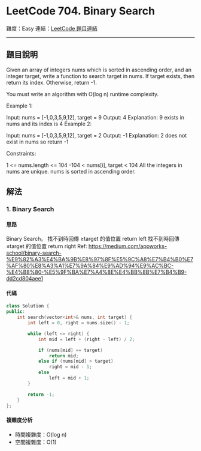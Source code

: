 # LeetCode 704. Binary Search

難度：Easy
連結：[LeetCode 題目連結](https://leetcode.com/problems/binary-search/description/)

---

## 題目說明
    
Given an array of integers nums which is sorted in ascending order, and an integer target, write a function to search target in nums. If target exists, then return its index. Otherwise, return -1.

You must write an algorithm with O(log n) runtime complexity.

 

Example 1:

Input: nums = [-1,0,3,5,9,12], target = 9
Output: 4
Explanation: 9 exists in nums and its index is 4
Example 2:

Input: nums = [-1,0,3,5,9,12], target = 2
Output: -1
Explanation: 2 does not exist in nums so return -1
 

Constraints:

1 <= nums.length <= 104
-104 < nums[i], target < 104
All the integers in nums are unique.
nums is sorted in ascending order.

## 解法
### 1. Binary Search
#### 思路

Binary Search。
找不到時回傳 ≥target 的值位置	return left
找不到時回傳 ≤target 的值位置	return right
Ref:
https://medium.com/appworks-school/binary-search-%E9%82%A3%E4%BA%9B%E8%97%8F%E5%9C%A8%E7%B4%B0%E7%AF%80%E8%A3%A1%E7%9A%84%E9%AD%94%E9%AC%BC-%E4%B8%80-%E5%9F%BA%E7%A4%8E%E4%BB%8B%E7%B4%B9-dd2cd804aee1

#### 代碼
```c++
class Solution {
public:
    int search(vector<int>& nums, int target) {
        int left = 0, right = nums.size() - 1;

        while (left <= right) {
            int mid = left + (right - left) / 2;

            if (nums[mid] == target)
                return mid;
            else if (nums[mid] > target)
                right = mid - 1;
            else
                left = mid + 1;
        }

        return -1;
    }
};
```

#### 複雜度分析

- 時間複雜度：O(log n)
- 空間複雜度：O(1)
